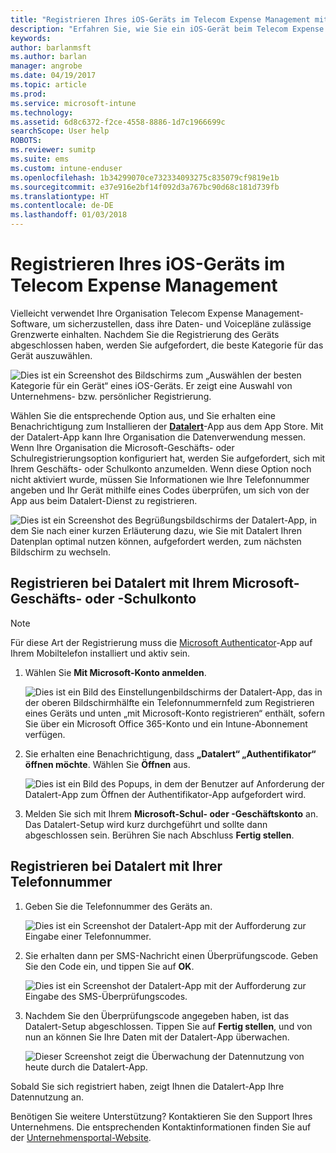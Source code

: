 ```yaml
---
title: "Registrieren Ihres iOS-Geräts im Telecom Expense Management mit Intune"
description: "Erfahren Sie, wie Sie ein iOS-Gerät beim Telecom Expense Management registrieren."
keywords: 
author: barlanmsft
ms.author: barlan
manager: angrobe
ms.date: 04/19/2017
ms.topic: article
ms.prod: 
ms.service: microsoft-intune
ms.technology: 
ms.assetid: 6d8c6372-f2ce-4558-8886-1d7c1966699c
searchScope: User help
ROBOTS: 
ms.reviewer: sumitp
ms.suite: ems
ms.custom: intune-enduser
ms.openlocfilehash: 1b34299070ce732334093275c835079cf9819e1b
ms.sourcegitcommit: e37e916e2bf14f092d3a767bc90d68c181d739fb
ms.translationtype: HT
ms.contentlocale: de-DE
ms.lasthandoff: 01/03/2018
---
```

# <a name="enroll-your-ios-device-in-telecom-expense-management"></a>Registrieren Ihres iOS-Geräts im Telecom Expense Management

Vielleicht verwendet Ihre Organisation Telecom Expense Management-Software, um sicherzustellen, dass ihre Daten- und Voicepläne zulässige Grenzwerte einhalten. Nachdem Sie die Registrierung des Geräts abgeschlossen haben, werden Sie aufgefordert, die beste Kategorie für das Gerät auszuwählen.

  ![Dies ist ein Screenshot des Bildschirms zum „Auswählen der besten Kategorie für ein Gerät“ eines iOS-Geräts. Er zeigt eine Auswahl von Unternehmens- bzw. persönlicher Registrierung.](./media/ios-enroll-10-tem-select-best-category.png)

Wählen Sie die entsprechende Option aus, und Sie erhalten eine Benachrichtigung zum Installieren der [__Datalert__](https://itunes.apple.com/app/datalert/id771029268?mt=8)-App aus dem App Store. Mit der Datalert-App kann Ihre Organisation die Datenverwendung messen. Wenn Ihre Organisation die Microsoft-Geschäfts- oder Schulregistrierungsoption konfiguriert hat, werden Sie aufgefordert, sich mit Ihrem Geschäfts- oder Schulkonto anzumelden. Wenn diese Option noch nicht aktiviert wurde, müssen Sie Informationen wie Ihre Telefonnummer angeben und Ihr Gerät mithilfe eines Codes überprüfen, um sich von der App aus beim Datalert-Dienst zu registrieren.

  ![Dies ist ein Screenshot des Begrüßungsbildschirms der Datalert-App, in dem Sie nach einer kurzen Erläuterung dazu, wie Sie mit Datalert Ihren Datenplan optimal nutzen können, aufgefordert werden, zum nächsten Bildschirm zu wechseln.](./media/ios-enroll-11-tem-datalert-setup.png)

## <a name="enroll-into-datalert-using-your-microsoft-work-or-school-account"></a>Registrieren bei Datalert mit Ihrem Microsoft-Geschäfts- oder -Schulkonto

> [!NOTE]
> Für diese Art der Registrierung muss die [Microsoft Authenticator](https://docs.microsoft.com/azure/multi-factor-authentication/end-user/microsoft-authenticator-app-how-to)-App auf Ihrem Mobiltelefon installiert und aktiv sein.

1. Wählen Sie __Mit Microsoft-Konto anmelden__.

   ![Dies ist ein Bild des Einstellungenbildschirms der Datalert-App, das in der oberen Bildschirmhälfte ein Telefonnummernfeld zum Registrieren eines Geräts und unten „mit Microsoft-Konto registrieren“ enthält, sofern Sie über ein Microsoft Office 365-Konto und ein Intune-Abonnement verfügen.](./media/ios-enroll-11a-tem-datalert-enroll-msft-account.png)

2. Sie erhalten eine Benachrichtigung, dass __„Datalert“ „Authentifikator“ öffnen möchte__. Wählen Sie __Öffnen__ aus.

   ![Dies ist ein Bild des Popups, in dem der Benutzer auf Anforderung der Datalert-App zum Öffnen der Authentifikator-App aufgefordert wird.](./media/ios-enroll-11b-tem-datalert-open-authenticator.png)

3. Melden Sie sich mit Ihrem __Microsoft-Schul- oder -Geschäftskonto__ an. Das Datalert-Setup wird kurz durchgeführt und sollte dann abgeschlossen sein. Berühren Sie nach Abschluss __Fertig stellen__.

## <a name="enroll-into-datalert-using-your-phone-number"></a>Registrieren bei Datalert mit Ihrer Telefonnummer

1. Geben Sie die Telefonnummer des Geräts an.

   ![Dies ist ein Screenshot der Datalert-App mit der Aufforderung zur Eingabe einer Telefonnummer.](./media/ios-enroll-12-tem-datalert-phone-number.png)

2. Sie erhalten dann per SMS-Nachricht einen Überprüfungscode. Geben Sie den Code ein, und tippen Sie auf __OK__.

   ![Dies ist ein Screenshot der Datalert-App mit der Aufforderung zur Eingabe des SMS-Überprüfungscodes.](./media/ios-enroll-13-tem-datalert-sms.png)

3. Nachdem Sie den Überprüfungscode angegeben haben, ist das Datalert-Setup abgeschlossen. Tippen Sie auf __Fertig stellen__, und von nun an können Sie Ihre Daten mit der Datalert-App überwachen.

   ![Dieser Screenshot zeigt die Überwachung der Datennutzung von heute durch die Datalert-App.](./media/ios-enroll-14-tem-datalert-monitoring-active.png)

Sobald Sie sich registriert haben, zeigt Ihnen die Datalert-App Ihre Datennutzung an.

Benötigen Sie weitere Unterstützung? Kontaktieren Sie den Support Ihres Unternehmens. Die entsprechenden Kontaktinformationen finden Sie auf der [Unternehmensportal-Website](https://portal.manage.microsoft.com#HelpDeskDialog).
